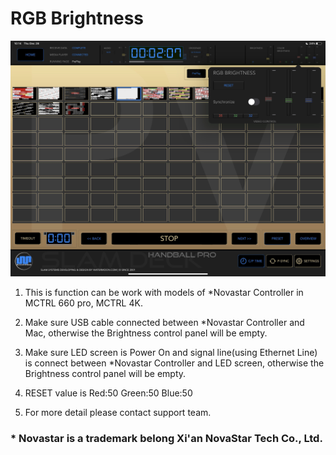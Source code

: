 # RGB Brightness

![Overview](brightnessExtra.jpg)

1. This is function can be work with models of *Novastar Controller in MCTRL 660 pro, MCTRL 4K.

1. Make sure USB cable connected between *Novastar Controller and Mac, otherwise the Brightness control panel will be empty.

1. Make sure LED screen is Power On and signal line(using Ethernet Line) is connect between *Novastar Controller and LED screen, otherwise the Brightness control panel will be empty.

1. RESET value is Red:50 Green:50 Blue:50

1. For more detail please contact support team. 



### *  Novastar is a trademark belong Xi'an NovaStar Tech Co., Ltd.